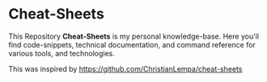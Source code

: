 # Cheat-Sheets

This Repository **Cheat-Sheets** is my personal knowledge-base. Here you'll find code-snippets, technical documentation, and command reference for various tools, and technologies.

This was inspired by https://github.com/ChristianLempa/cheat-sheets